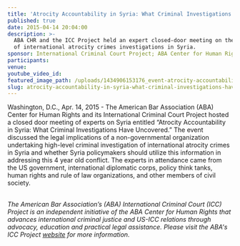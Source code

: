 ```yaml
---
title: 'Atrocity Accountability in Syria: What Criminal Investigations Have Uncovered'
published: true
date: 2015-04-14 20:04:00
description: >-
  ABA CHR and the ICC Project held an expert closed-door meeting on the results
  of international atrocity crimes investigations in Syria.
sponsor: International Criminal Court Project; ABA Center for Human Rights
participants:
venue:
youtube_video_id:
featured_image_path: /uploads/1434906153176_event-atrocity-accountability-syria-2a-1600x900.jpg
slug: atrocity-accountability-in-syria-what-criminal-investigations-have-uncovered/
---
```


Washington, D.C., Apr. 14, 2015 - The American Bar Association (ABA) Center for Human Rights and its International Criminal Court Project hosted a closed door meeting of experts on Syria entitled “Atrocity Accountability in Syria: What Criminal Investigations Have Uncovered.” The event discussed the legal implications of a non-governmental organization undertaking high-level criminal investigation of international atrocity crimes in Syria and whether Syria policymakers should utilize this information in addressing this 4 year old conflict. The experts in attendance came from the US government, international diplomatic corps, policy think tanks, human rights and rule of law organizations, and other members of civil society.

<br>*The American Bar Association’s (ABA) International Criminal Court (ICC) Project is an independent initiative of the ABA Center for Human Rights that advances international criminal justice and US-ICC relations through advocacy, education and practical legal assistance. Please visit the ABA's ICC Project [website](http://www.aba-icc.org/) for more information.*
